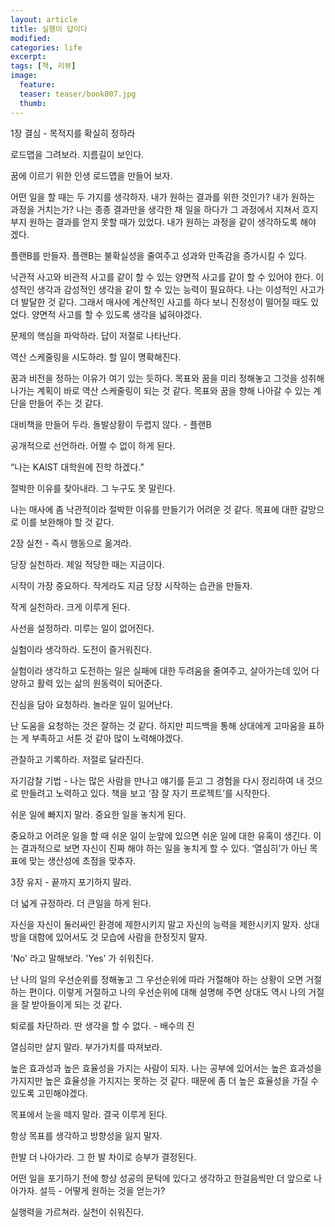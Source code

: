 ```yaml
---
layout: article
title: 실행이 답이다
modified:
categories: life
excerpt:
tags: [책, 리뷰]
image:
  feature:
  teaser: teaser/book007.jpg
  thumb:
---
```


1장 결심 - 목적지를 확실히 정하라

 

로드맵을 그려보라. 지름길이 보인다.

꿈에 이르기 위한 인생 로드맵을 만들어 보자.

어떤 일을 할 때는 두 가지를 생각하자. 내가 원하는 결과를 위한 것인가? 내가 원하는 과정을 거치는가? 나는 종종 결과만을 생각한 채 일을 하다가 그 과정에서 지쳐서 흐지부지 원하는 결과를 얻지 못할 때가 있었다. 내가 원하는 과정을 같이 생각하도록 해야 겠다.

플랜B를 만들자. 플랜B는 불확실성을 줄여주고 성과와 만족감을 증가시킬 수 있다.

낙관적 사고와 비관적 사고를 같이 할 수 있는 양면적 사고를 같이 할 수 있어야 한다. 이성적인 생각과 감성적인 생각을 같이 할 수 있는 능력이 필요하다. 나는 이성적인 사고가 더 발달한 것 같다. 그래서 매사에 계산적인 사고를 하다 보니 진정성이 떨어질 때도 있었다. 양면적 사고를 할 수 있도록 생각을 넓혀야겠다.

 

문제의 핵심을 파악하라. 답이 저절로 나타난다.

 

역산 스케줄링을 시도하라. 할 일이 명확해진다.

꿈과 비전을 정하는 이유가 여기 있는 듯하다. 목표와 꿈을 미리 정해놓고 그것을 성취해 나가는 계획이 바로 역산 스케줄링이 되는 것 같다. 목표와 꿈을 향해 나아갈 수 있는 계단을 만들어 주는 것 같다.

 

대비책을 만들어 두라. 돌발상황이 두렵지 않다. - 플랜B

 

공개적으로 선언하라. 어쩔 수 없이 하게 된다.

“나는 KAIST 대학원에 진학 하겠다.”

 

절박한 이유를 찾아내라. 그 누구도 못 말린다.

나는 매사에 좀 낙관적이라 절박한 이유를 만들기가 어려운 것 같다. 목표에 대한 갈망으로 이를 보완해야 할 것 같다.

 

 

2장 실천 - 즉시 행동으로 옮겨라.

 

당장 실천하라. 제일 적당한 때는 지금이다.

시작이 가장 중요하다. 작게라도 지금 당장 시작하는 습관을 만들자.

 

작게 실천하라. 크게 이루게 된다.

 

사선을 설정하라. 미루는 일이 없어진다.

 

실험이라 생각하라. 도전이 즐거워진다.

실험이라 생각하고 도전하는 일은 실패에 대한 두려움을 줄여주고, 살아가는데 있어 다양하고 활력 있는 삶의 원동력이 되어준다.

 

진심을 담아 요청하라. 놀라운 일이 일어난다.

난 도움을 요청하는 것은 잘하는 것 같다. 하지만 피드백을 통해 상대에게 고마움을 표하는 게 부족하고 서툰 것 같아 많이 노력해야겠다.

 

관찰하고 기록하라. 저절로 달라진다.

자기감찰 기법 - 나는 많은 사람을 만나고 얘기를 듣고 그 경험을 다시 정리하여 내 것으로 만들려고 노력하고 있다. 책을 보고 ‘잠 잘 자기 프로젝트’를 시작한다.

 

쉬운 일에 빠지지 말라. 중요한 일을 놓치게 된다.

중요하고 어려운 일을 할 때 쉬운 일이 눈앞에 있으면 쉬운 일에 대한 유혹이 생긴다. 이는 결과적으로 보면 자신이 진짜 해야 하는 일을 놓치게 할 수 있다. ‘열심히’가 아닌 목표에 맞는 생산성에 초점을 맞추자.

 

 

3장 유지 - 끝까지 포기하지 말라.

 

더 넓게 규정하라. 더 큰일을 하게 된다.

자신을 자신이 둘러싸인 환경에 제한시키지 말고 자신의 능력을 제한시키지 말자. 상대방을 대함에 있어서도 것 모습에 사람을 한정짓지 말자.

 

'No' 라고 말해보라. 'Yes' 가 쉬워진다.

난 나의 일의 우선순위를 정해놓고 그 우선순위에 따라 거절해야 하는 상황이 오면 거절하는 편이다. 이렇게 거절하고 나의 우선순위에 대해 설명해 주면 상대도 역시 나의 거절을 잘 받아들이게 되는 것 같다.

 

퇴로를 차단하라. 딴 생각을 할 수 없다. - 배수의 진

 

열심히만 살지 말라. 부가가치를 따져보라.

높은 효과성과 높은 효율성을 가지는 사람이 되자. 나는 공부에 있어서는 높은 효과성을 가지지만 높은 효율성을 가지지는 못하는 것 같다. 때문에 좀 더 높은 효율성을 가질 수 있도록 고민해야겠다.

 

목표에서 눈을 떼지 말라. 결국 이루게 된다.

항상 목표를 생각하고 방향성을 잃지 말자.

 

한발 더 나아가라. 그 한 발 차이로 승부가 결정된다.

어떤 일을 포기하기 전에 항상 성공의 문턱에 있다고 생각하고 한걸음씩만 더 앞으로 나아가자. 설득 - 어떻게 원하는 것을 얻는가?

 

실행력을 가르쳐라. 실천이 쉬워진다.